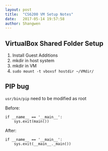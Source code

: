 ```yaml
---
layout: post
title:  "CS6200 VM Setup Notes"
date:   2017-05-14 19:57:58
author: Shangwen
---
```


## VirtualBox Shared Folder Setup
1. Install Guest Additions
2. mkdir in host system
3. mkdir in VM
4. ```sudo mount -t vboxsf hostdir ~/VMdir/```

## PIP bug
`usr/bin/pip` need to be modified as root

Before:

```from pip import main
if __name__ == '__main__':
    sys.exit(main())
```
    
After:

```from pip import __main__
if __name__ == '__main__':
    sys.exit(__main__._main())
```
